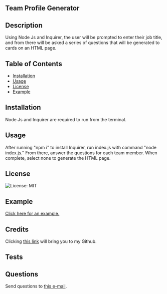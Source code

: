 ## Team Profile Generator 
## Description

Using Node Js and Inquirer, the user will be prompted to enter their job title, and from there will be asked a series of questions that will be generated to cards on an HTML page. 

## Table of Contents
 

- [Installation](#installation)
- [Usage](#usage)
- [License](#license)
- [Example](#example)


## Installation

Node Js and Inquirer are required to run from the terminal.

## Usage

After running "npm i" to install Inquirer, run index.js with command "node index.js." From there, answer the questions for each team member. When complete, select none to generate the HTML page. 

## License

![License: MIT](https://img.shields.io/badge/License-MIT-yellow.svg)

## Example

[Click here for an example.](https://photos.app.goo.gl/hP5hw2pCP4tXn5FM9)

## Credits

Clicking [this link](https://github.com/zeebigbadkitty/Team-Profile-Generator) will bring you to my Github.

## Tests


 
## Questions

Send questions to [this e-mail](candice.radam@gmail.com).
